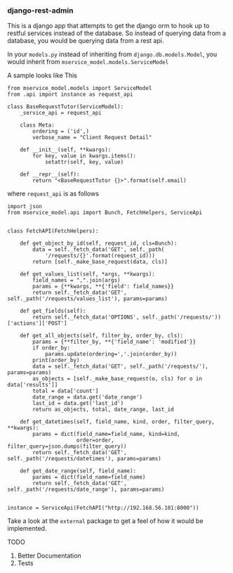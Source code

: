 ### django-rest-admin

This is a django app that attempts to get the django orm to hook up to restful services
instead of the database. So instead of querying data from a database, you would be querying 
data from a rest api.

In your `models.py` instead of inheriting from `django.db.models.Model`, you would
inherit from `mservice_model.models.ServiceModel`

A sample looks like This

```
from mservice_model.models import ServiceModel
from .api import instance as request_api

class BaseRequestTutor(ServiceModel):
    _service_api = request_api

    class Meta:
        ordering = ('id',)
        verbose_name = "Client Request Detail"

    def __init__(self, **kwargs):
        for key, value in kwargs.items():
            setattr(self, key, value)

    def __repr__(self):
        return "<BaseRequestTutor {}>".format(self.email)

``` 

where `request_api` is as follows

```
import json
from mservice_model.api import Bunch, FetchHelpers, ServiceApi


class FetchAPI(FetchHelpers):

    def get_object_by_id(self, request_id, cls=Bunch):
        data = self._fetch_data('GET', self._path(
            '/requests/{}'.format(request_id)))
        return [self._make_base_request(data, cls)]

    def get_values_list(self, *args, **kwargs):
        field_names = ",".join(args)
        params = {**kwargs, **{'field': field_names}}
        return self._fetch_data('GET', self._path('/requests/values_list'), params=params)

    def get_fields(self):
        return self._fetch_data('OPTIONS', self._path('/requests/'))['actions']['POST']

    def get_all_objects(self, filter_by, order_by, cls):
        params = {**filter_by, **{'field_name': 'modified'}}
        if order_by:
            params.update(ordering=','.join(order_by))
        print(order_by)
        data = self._fetch_data('GET', self._path('/requests/'), params=params)
        as_objects = [self._make_base_request(o, cls) for o in data['results']]
        total = data['count']
        date_range = data.get('date_range')
        last_id = data.get('last_id')
        return as_objects, total, date_range, last_id

    def get_datetimes(self, field_name, kind, order, filter_query, **kwargs):
        params = dict(field_name=field_name, kind=kind,
                      order=order, filter_query=json.dumps(filter_query))
        return self._fetch_data('GET', self._path('/requests/datetimes'), params=params)

    def get_date_range(self, field_name):
        params = dict(field_name=field_name)
        return self._fetch_data('GET', self._path('/requests/date_range'), params=params)


instance = ServiceApi(FetchAPI("http://192.168.56.101:8000"))

```
Take a look at the `external` package to get a feel of how it would be implemented.

TODO

1. Better Documentation
2. Tests